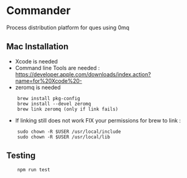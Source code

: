 Commander
=========

Process distribution platform for ques using 0mq


## Mac Installation

- Xcode is needed
- Command line Tools are needed : https://developer.apple.com/downloads/index.action?name=for%20Xcode%20-
- zeromq is needed
```
	brew install pkg-config
	brew install --devel zeromq
	brew link zeromq (only if link fails)
```
- If linking still does not work FIX your permissions for brew to link :

```
	sudo chown -R $USER /usr/local/include
	sudo chown -R $USER /usr/local/lib
```

## Testing

```
	npm run test
```
